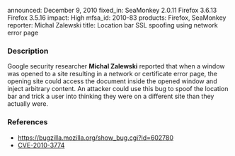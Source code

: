 announced: December 9, 2010
fixed_in: SeaMonkey 2.0.11
          Firefox 3.6.13
          Firefox 3.5.16
impact: High
mfsa_id: 2010-83
products: Firefox, SeaMonkey
reporter: Michal Zalewski
title: Location bar SSL spoofing using network error page

<h3>Description</h3>

<p>Google security researcher <strong>Michal Zalewski</strong>
reported that when a window was opened to a site resulting in a
network or certificate error page, the opening site could access the
document inside the opened window and inject arbitrary content.  An
attacker could use this bug to spoof the location bar and trick a user
into thinking they were on a different site than they actually
were.</p>

<h3>References</h3>

<ul>
  <li><a href="https://bugzilla.mozilla.org/show_bug.cgi?id=602780">https://bugzilla.mozilla.org/show_bug.cgi?id=602780</a></li>
  <li><a class="ex-ref" href="http://cve.mitre.org/cgi-bin/cvename.cgi?name=CVE-2010-3774">CVE-2010-3774</a></li>
</ul>





